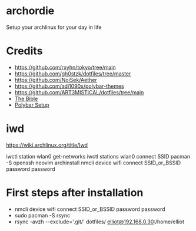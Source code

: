 # archordie
Setup your archlinux for your day in life


# Credits

* https://github.com/rxyhn/tokyo/tree/main
* https://github.com/gh0stzk/dotfiles/tree/master
* https://github.com/NoiSek/Aether
* https://github.com/adi1090x/polybar-themes
* https://github.com/ART3MISTICAL/dotfiles/tree/main
* [The Bible](https://wiki.archlinux.org/)
* [Polybar Setup](https://www.youtube.com/watch?v=tOBDUBEMAKM)

# iwd 
https://wiki.archlinux.org/title/Iwd

iwctl station wlan0 get-networks
iwctl stations wlan0 connect SSID
pacman -S openssh neovim
archinstall
nmcli device wifi connect SSID_or_BSSID password password



# First steps after installation

* nmcli device wifi connect SSID_or_BSSID password password
* sudo pacman -S rsync 
* rsync -avzh --exclude='.git/' dotfiles/ elliot@192.168.0.30:/home/elliot


